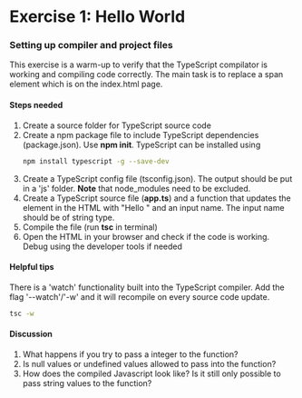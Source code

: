 # Exercise 1: Hello World
### Setting up compiler and project files
This exercise is a warm-up to verify that the TypeScript compilator is working and compiling code correctly. The main task is to replace a span element which is on the index.html page.

#### Steps needed
1. Create a source folder for TypeScript source code
2. Create a npm package file to include TypeScript dependencies (package.json). Use **npm init**. TypeScript can be installed using 
   ```sh
   npm install typescript -g --save-dev
   ```
3. Create a TypeScript config file (tsconfig.json). The output should be put in a 'js' folder. **Note** that node_modules need to be excluded. 
4. Create a TypeScript source file (**app.ts**) and a function that updates the <span> element in the HTML with "Hello " and an input name. The input name should be of string type. 
5. Compile the file (run **tsc** in terminal)
6. Open the HTML in your browser and check if the code is working. Debug using the developer tools if needed

#### Helpful tips
There is a 'watch' functionality built into the TypeScript compiler. Add the flag '--watch'/'-w' and it will recompile on every source code update.
```sh
tsc -w
```
   
#### Discussion
1. What happens if you try to pass a integer to the function?
2. Is null values or undefined values allowed to pass into the function?
3. How does the compiled Javascript look like? Is it still only possible to pass string values to the function?
